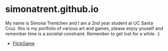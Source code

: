 # simonatrent.github.io
My name is Simona Trentchev and I am a 2nd year student at UC Santa Cruz.
this is my portfolio of various art and games, please enjoy youself and remember time is a societal constraint.
Remember to get lost for a while. :)
- [FlickGame](https://simonatrent.github.io/flickgame.html)
